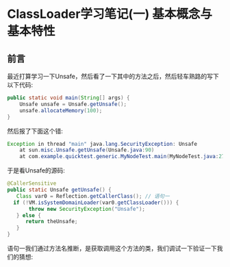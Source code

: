 # ClassLoader学习笔记(一) 基本概念与基本特性



## 前言

最近打算学习一下Unsafe，然后看了一下其中的方法之后，然后轻车熟路的写下以下代码:

```java
public static void main(String[] args) {
    Unsafe unsafe = Unsafe.getUnsafe();
    unsafe.allocateMemory(100);
}
```

然后报了下面这个错:

```java
Exception in thread "main" java.lang.SecurityException: Unsafe
	at sun.misc.Unsafe.getUnsafe(Unsafe.java:90)
	at com.example.quicktest.generic.MyNodeTest.main(MyNodeTest.java:27)
```

于是看Unsafe的源码:

```java
@CallerSensitive
public static Unsafe getUnsafe() {
   Class var0 = Reflection.getCallerClass(); // 语句一
  if (!VM.isSystemDomainLoader(var0.getClassLoader())) {
       throw new SecurityException("Unsafe");
   } else {
      return theUnsafe;
   }
}
```

语句一我们通过方法名推断，是获取调用这个方法的类，我们调试一下验证一下我们的猜想:

